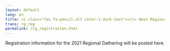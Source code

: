 ```yaml
---
layout: default
lang: en
title: <i class="fas fa-pencil-alt color-1-dark-text"></i> Next Regional Gathering registration
trans: rg_reg
permalink: /rg_registration.html
---
```

Registration information for the 2021 Regional Gathering will be posted here.
